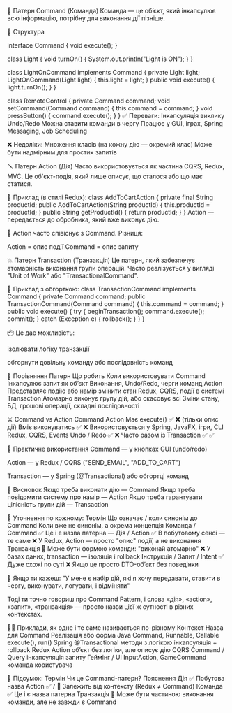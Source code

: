 🧱 Патерн Command (Команда)
Команда — це об’єкт, який інкапсулює всю інформацію, потрібну для виконання дії пізніше.

🔹 Структура

interface Command {
void execute();
}

class Light {
void turnOn() {
System.out.println("Light is ON");
}
}

class LightOnCommand implements Command {
private Light light;
LightOnCommand(Light light) { this.light = light; }
public void execute() { light.turnOn(); }
}

class RemoteControl {
private Command command;
void setCommand(Command command) { this.command = command; }
void pressButton() { command.execute(); }
}
✅ Переваги:
Інкапсуляція виклику
Undo/Redo
Можна ставити команди в чергу
Працює у GUI, іграх, Spring Messaging, Job Scheduling

❌ Недоліки:
Множення класів (на кожну дію — окремий клас)
Може бути надмірним для простих запитів

🪛 Патерн Action (Дія)
Часто використовується як частина CQRS, Redux, MVC.
Це об'єкт-подія, який лише описує, що сталося або що має статися.

🌰 Приклад (в стилі Redux):
class AddToCartAction {
private final String productId;
public AddToCartAction(String productId) { this.productId = productId; }
public String getProductId() { return productId; }
}
Action — передається до обробника, який вже виконує дію.

🔄 Action часто співіснує з Command. Різниця:

Action = опис події
Command = опис запиту

💥 Патерн Transaction (Транзакція)
Це патерн, який забезпечує атомарність виконання групи операцій. Часто реалізується у вигляді "Unit of Work" або "TransactionalCommand".

🧠 Приклад з обгорткою:
class TransactionCommand implements Command {
private Command command;
public TransactionCommand(Command command) {
this.command = command;
}
    public void execute() {
        try {
            beginTransaction();
            command.execute();
            commit();
        } catch (Exception e) {
            rollback();
        }
    }
}

📦 Це дає можливість:

ізолювати логіку транзакції

обгорнути довільну команду або послідовність команд

🧩 Порівняння
Патерн	Що робить	Коли використовувати
Command	Інкапсулює запит як об’єкт	Виконання, Undo/Redo, черги команд
Action	Представляє подію або намір змінити стан	Redux, CQRS, події в системі
Transaction	Атомарно виконує групу дій, або скасовує всі	Зміни стану, БД, грошові операції, складні послідовності

⚔ Command vs Action
Command	Action
Має execute()	✅	❌ (тільки опис дії)
Вміє виконуватись	✅	❌
Використовується у	Spring, JavaFX, ігри, CLI	Redux, CQRS, Events
Undo / Redo	✅	❌
Часто разом із Transaction	✅	✅

🧪 Практичне використання
Command — у кнопках GUI (undo/redo)

Action — у Redux / CQRS ("SEND_EMAIL", "ADD_TO_CART")

Transaction — у Spring (@Transactional) або обгортці команд

🌟 Висновок
Якщо треба виконати дію — Command
Якщо треба повідомити систему про намір — Action
Якщо треба гарантувати цілісність групи дій — Transaction


🧠 Уточнення по кожному:
Термін	Що означає / коли синонім до Command	Коли вже не синонім, а окрема концепція
Команда / Command	✅ Це і є назва патерна	—
Дія / Action	✅ В побутовому сенсі — те саме	❌ У Redux, Action — просто "опис" події, а не виконання
Транзакція	🔸 Може бути формою команди: "виконай атомарно"	❌ У базах даних, transaction — ізоляція і rollback
Інструкція / Запит / Intent	✅ Дуже схожі по суті	❌ Якщо це просто DTO-об’єкт без поведінки

🎯 Якщо ти кажеш:
"У мене є набір дій, які я хочу передавати, ставити в чергу, виконувати, логувати, і відміняти"

Тоді ти точно говориш про Command Pattern, і слова «дія», «action», «запит», «транзакція» — просто назви цієї ж сутності в різних контекстах.

🤹‍♂️ Приклади, як одне і те саме називається по-різному
Контекст	Назва для Command	Реалізація або форма
Java	Command, Runnable, Callable	execute(), run()
Spring	@Transactional методи з логікою	інкапсуляція + rollback
Redux	Action	об’єкт без логіки, але описує дію
CQRS	Command / Query	інкапсуляція запиту
Геймінг / UI	InputAction, GameCommand	команда користувача

🧩 Підсумок:
Термін	Чи це Command-патерн?	Пояснення
Дія	✅	Побутова назва
Action	✅ / 🔸	Залежить від контексту (Redux ≠ Command)
Команда	✅	Це і є назва патерна
Транзакція	🔸	Може бути частиною виконання команди, але не завжди є Command